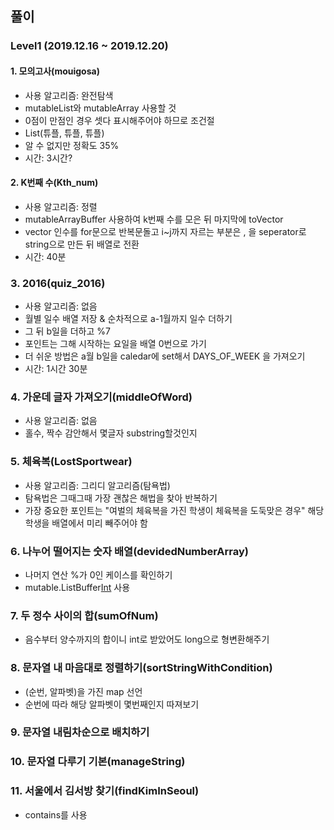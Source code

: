 ## 풀이

### Level1 (2019.12.16 ~ 2019.12.20)
#### 1. 모의고사(mouigosa)
* 사용 알고리즘: 완전탐색
* mutableList와 mutableArray 사용할 것
* 0점이 만점인 경우 셋다 표시해주어야 하므로 조건절
* List(튜플, 튜플, 튜플)
* 알 수 없지만 정확도 35%
* 시간: 3시간?

#### 2. K번째 수(Kth_num)
* 사용 알고리즘: 정렬
* mutableArrayBuffer 사용하여 k번째 수를 모은 뒤 마지막에 toVector
* vector 인수를 for문으로 반복문돌고 i~j까지 자르는 부분은 , 을 seperator로 string으로 만든 뒤 배열로 전환
* 시간: 40분

### 3. 2016(quiz_2016)
* 사용 알고리즘: 없음
* 월별 일수 배열 저장 & 순차적으로 a-1월까지 일수 더하기
* 그 뒤 b일을 더하고 %7
* 포인트는 그해 시작하는 요일을 배열 0번으로 가기
* 더 쉬운 방법은 a월 b일을 caledar에 set해서 DAYS_OF_WEEK 을 가져오기
* 시간: 1시간 30분

### 4. 가운데 글자 가져오기(middleOfWord)
* 사용 알고리즘: 없음
* 홀수, 짝수 감안해서 몇글자 substring할것인지

### 5. 체육복(LostSportwear)
* 사용 알고리즘: 그리디 알고리즘(탐욕법)
* 탐욕법은 그때그때 가장 괜찮은 해법을 찾아 반복하기
* 가장 중요한 포인트는 "여벌의 체육복을 가진 학생이 체육복을 도둑맞은 경우" 해당 학생을 배열에서 미리 빼주어야 함

### 6. 나누어 떨어지는 숫자 배열(devidedNumberArray)
* 나머지 연산 %가 0인 케이스를 확인하기
* mutable.ListBuffer[Int]() 사용

### 7. 두 정수 사이의 합(sumOfNum)
* 음수부터 양수까지의 합이니 int로 받았어도 long으로 형변환해주기

### 8. 문자열 내 마음대로 정렬하기(sortStringWithCondition)
* (순번, 알파벳)을 가진 map 선언
* 순번에 따라 해당 알파벳이 몇번째인지 따져보기

### 9. 문자열 내림차순으로 배치하기

### 10. 문자열 다루기 기본(manageString)


### 11. 서울에서 김서방 찾기(findKimInSeoul)
* contains를 사용